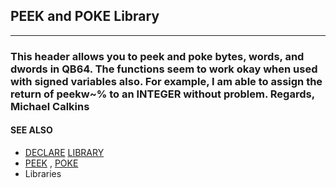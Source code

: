 ## PEEK and POKE Library
---

### This header allows you to peek and poke bytes, words, and dwords in QB64. The functions seem to work okay when used with signed variables also. For example, I am able to assign the return of peekw~% to an INTEGER without problem. Regards, Michael Calkins

#### SEE ALSO
* [DECLARE](./DECLARE.md) [LIBRARY](./LIBRARY.md)
* [PEEK](./PEEK.md) , [POKE](./POKE.md)
* Libraries
